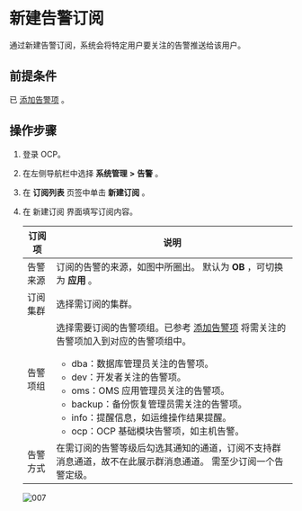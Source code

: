 新建告警订阅
===========================

通过新建告警订阅，系统会将特定用户要关注的告警推送给该用户。

前提条件
-------------------------

已 [添加告警项](../900.use-alert-management/700.alarm-group.md) 。

操作步骤
-------------------------

1. 登录 OCP。



2. 在左侧导航栏中选择 **系统管理** **\>** **告警** 。



3. 在 **订阅列表** 页签中单击 **新建订阅** 。



4. 在 新建订阅 界面填写订阅内容。



   | 订阅项  |                                                                                                                                                                                                                                            说明                                                                                                                                                                                                                                            |
   |------|------------------------------------------------------------------------------------------------------------------------------------------------------------------------------------------------------------------------------------------------------------------------------------------------------------------------------------------------------------------------------------------------------------------------------------------------------------------------------------------|
   | 告警来源 | 订阅的告警的来源，如图中所圈出。 默认为 **OB** ，可切换为 **应用** 。                                                                                                                                                                                                                                                                                                                                                                                                                               |
   | 订阅集群 | 选择需订阅的集群。                                                                                                                                                                                                                                                                                                                                                                                                                                                                                |
   | 告警项组 | 选择需要订阅的告警项组。已参考 [添加告警项](../900.use-alert-management/700.alarm-group.md) 将需关注的告警项加入到对应的告警项组中。 <ul><li> dba：数据库管理员关注的告警项。   </li><li>dev：开发者关注的告警项。   </li><li> oms：OMS 应用管理员关注的告警项。  </li><li> backup：备份恢复管理员需关注的告警项。   </li><li>info：提醒信息，如运维操作结果提醒。   </li><li> ocp：OCP 基础模块告警项，如主机告警。 </li></ul>   |
   | 告警方式 | 在需订阅的告警等级后勾选其通知的通道，订阅不支持群消息通道，故不在此展示群消息通道。 需至少订阅一个告警定级。                                                                                                                                                                                                                                                                                                                                                                                                                  |



   ![007](https://help-static-aliyun-doc.aliyuncs.com/assets/img/zh-CN/6119060261/p271531.png)
